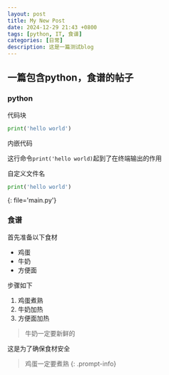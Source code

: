 ```yaml
---
layout: post
title: My New Post
date: 2024-12-29 21:43 +0800
tags: [python, IT, 食谱]
categories: [日常]
description: 这是一篇测试blog
---
```




## 一篇包含python，食谱的帖子

### python

代码块

```python 
print('hello world')
```

内嵌代码

这行命令`print('hello world)`起到了在终端输出的作用

自定义文件名

```python
print('hello world')
```
{: file='main.py'}

### 食谱 

首先准备以下食材

  - 鸡蛋
  - 牛奶
  - 方便面

步骤如下

  1. 鸡蛋煮熟
  2. 牛奶加热
  3. 方便面加热

> 牛奶一定要新鲜的

这是为了确保食材安全

> 鸡蛋一定要煮熟
{: .prompt-info}
